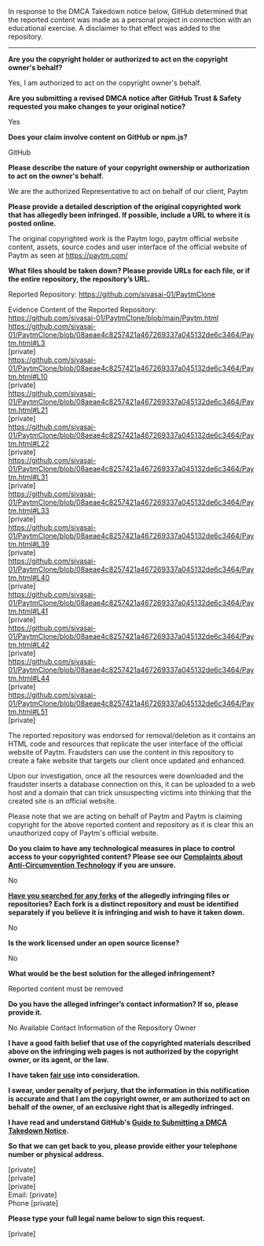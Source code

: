 In response to the DMCA Takedown notice below, GitHub determined that the reported content was made as a personal project in connection with an educational exercise. A disclaimer to that effect was added to the repository.

---

**Are you the copyright holder or authorized to act on the copyright owner's behalf?**

Yes, I am authorized to act on the copyright owner's behalf.

**Are you submitting a revised DMCA notice after GitHub Trust & Safety requested you make changes to your original notice?**

Yes

**Does your claim involve content on GitHub or npm.js?**

GitHub

**Please describe the nature of your copyright ownership or authorization to act on the owner's behalf.**

We are the authorized Representative to act on behalf of our client, Paytm

**Please provide a detailed description of the original copyrighted work that has allegedly been infringed. If possible, include a URL to where it is posted online.**

The original copyrighted work is the Paytm logo, paytm official website content, assets, source codes and user interface of the official website of Paytm as seen at https://paytm.com/

**What files should be taken down? Please provide URLs for each file, or if the entire repository, the repository’s URL.**

Reported Repository: https://github.com/sivasai-01/PaytmClone

Evidence Content of the Reported Repository:  
https://github.com/sivasai-01/PaytmClone/blob/main/Paytm.html  
https://github.com/sivasai-01/PaytmClone/blob/08aeae4c8257421a467269337a045132de6c3464/Paytm.html#L3  
[private]  
https://github.com/sivasai-01/PaytmClone/blob/08aeae4c8257421a467269337a045132de6c3464/Paytm.html#L10  
[private]  
https://github.com/sivasai-01/PaytmClone/blob/08aeae4c8257421a467269337a045132de6c3464/Paytm.html#L21  
[private]  
https://github.com/sivasai-01/PaytmClone/blob/08aeae4c8257421a467269337a045132de6c3464/Paytm.html#L22  
[private]  
https://github.com/sivasai-01/PaytmClone/blob/08aeae4c8257421a467269337a045132de6c3464/Paytm.html#L31  
[private]  
https://github.com/sivasai-01/PaytmClone/blob/08aeae4c8257421a467269337a045132de6c3464/Paytm.html#L33  
[private]  
https://github.com/sivasai-01/PaytmClone/blob/08aeae4c8257421a467269337a045132de6c3464/Paytm.html#L39  
[private]  
https://github.com/sivasai-01/PaytmClone/blob/08aeae4c8257421a467269337a045132de6c3464/Paytm.html#L40  
[private]  
https://github.com/sivasai-01/PaytmClone/blob/08aeae4c8257421a467269337a045132de6c3464/Paytm.html#L41  
[private]  
https://github.com/sivasai-01/PaytmClone/blob/08aeae4c8257421a467269337a045132de6c3464/Paytm.html#L42  
[private]  
https://github.com/sivasai-01/PaytmClone/blob/08aeae4c8257421a467269337a045132de6c3464/Paytm.html#L44  
[private]  
https://github.com/sivasai-01/PaytmClone/blob/08aeae4c8257421a467269337a045132de6c3464/Paytm.html#L51  
[private]  

The reported repository was endorsed for removal/deletion as it contains an HTML code and resources that replicate the user interface of the official website of Paytm. Fraudsters can use the content in this repository to create a fake website that targets our client once updated and enhanced.

Upon our investigation, once all the resources were downloaded and the fraudster inserts a database connection on this, it can be uploaded to a web host and a domain that can trick unsuspecting victims into thinking that the created site is an official website.

Please note that we are acting on behalf of Paytm and Paytm is claiming copyright for the above reported content and repository as it is clear this an unauthorized copy of Paytm's official website.

 

**Do you claim to have any technological measures in place to control access to your copyrighted content? Please see our <a href="https://docs.github.com/articles/guide-to-submitting-a-dmca-takedown-notice#complaints-about-anti-circumvention-technology">Complaints about Anti-Circumvention Technology</a> if you are unsure.**

No

**<a href="https://docs.github.com/articles/dmca-takedown-policy#b-what-about-forks-or-whats-a-fork">Have you searched for any forks</a> of the allegedly infringing files or repositories? Each fork is a distinct repository and must be identified separately if you believe it is infringing and wish to have it taken down.**

No

**Is the work licensed under an open source license?**

No

**What would be the best solution for the alleged infringement?**

Reported content must be removed

**Do you have the alleged infringer’s contact information? If so, please provide it.**

No Available Contact Information of the Repository Owner

**I have a good faith belief that use of the copyrighted materials described above on the infringing web pages is not authorized by the copyright owner, or its agent, or the law.**

**I have taken <a href="https://www.lumendatabase.org/topics/22">fair use</a> into consideration.**

**I swear, under penalty of perjury, that the information in this notification is accurate and that I am the copyright owner, or am authorized to act on behalf of the owner, of an exclusive right that is allegedly infringed.**

**I have read and understand GitHub's <a href="https://docs.github.com/articles/guide-to-submitting-a-dmca-takedown-notice/">Guide to Submitting a DMCA Takedown Notice</a>.**

**So that we can get back to you, please provide either your telephone number or physical address.**

[private]  
[private]  
[private]  
Email: [private]  
Phone [private]  

**Please type your full legal name below to sign this request.**

[private]  
